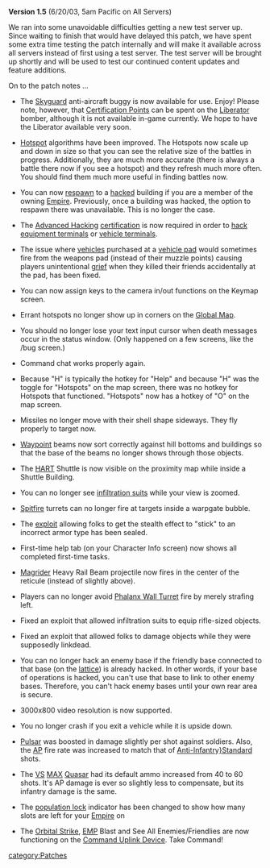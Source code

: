 **Version 1.5** (6/20/03, 5am Pacific on All Servers)

We ran into some unavoidable difficulties getting a new test server up.
Since waiting to finish that would have delayed this patch, we have
spent some extra time testing the patch internally and will make it
available across all servers instead of first using a test server. The
test server will be brought up shortly and will be used to test our
continued content updates and feature additions.

On to the patch notes ...

- The [Skyguard](Skyguard.md "wikilink") anti-aircraft buggy is now
  available for use. Enjoy! Please note, however, that [Certification
  Points](Certification_points.md "wikilink") can be spent on the
  [Liberator](Liberator.md "wikilink") bomber, although it is not
  available in-game currently. We hope to have the Liberator available
  very soon.

<!-- -->

- [Hotspot](Hotspot.md "wikilink") algorithms have been improved. The
  Hotspots now scale up and down in size so that you can see the
  relative size of the battles in progress. Additionally, they are
  much more accurate (there is always a battle there now if you see a
  hotspot) and they refresh much more often. You should find them much
  more useful in finding battles now.

<!-- -->

- You can now [respawn](respawn.md "wikilink") to a
  [hacked](hack.md "wikilink") building if you are a member of the owning
  [Empire](Empire.md "wikilink"). Previously, once a building was hacked,
  the option to respawn there was unavailable. This is no longer the
  case.

<!-- -->

- The [Advanced Hacking](Advanced_Hacking.md "wikilink")
  [certification](certification.md "wikilink") is now required in order
  to [hack](hack.md "wikilink") [equipment
  terminals](equipment_terminal.md "wikilink") or [vehicle
  terminals](Vehicle_Terminal.md "wikilink").

<!-- -->

- The issue where [vehicles](vehicle.md "wikilink") purchased at a
  [vehicle pad](Vehicle_Terminal.md "wikilink") would sometimes fire from
  the weapons pad (instead of their muzzle points) causing players
  unintentional [grief](Grief_points.md "wikilink") when they killed
  their friends accidentally at the pad, has been fixed.

<!-- -->

- You can now assign keys to the camera in/out functions on the Keymap
  screen.

<!-- -->

- Errant hotspots no longer show up in corners on the [Global
  Map](Global_Map.md "wikilink").

<!-- -->

- You should no longer lose your text input cursor when death messages
  occur in the status window. (Only happened on a few screens, like
  the /bug screen.)

<!-- -->

- Command chat works properly again.

<!-- -->

- Because "H" is typically the hotkey for "Help" and because "H" was
  the toggle for "Hotspots" on the map screen, there was no hotkey for
  Hotspots that functioned. "Hotspots" now has a hotkey of "O" on the
  map screen.

<!-- -->

- Missiles no longer move with their shell shape sideways. They fly
  properly to target now.

<!-- -->

- [Waypoint](Waypoint.md "wikilink") beams now sort correctly against
  hill bottoms and buildings so that the base of the beams no longer
  shows through those objects.

<!-- -->

- The [HART](HART.md "wikilink") Shuttle is now visible on the proximity
  map while inside a Shuttle Building.

<!-- -->

- You can no longer see [infiltration
  suits](Infiltration_Suit.md "wikilink") while your view is zoomed.

<!-- -->

- [Spitfire](Spitfire.md "wikilink") turrets can no longer fire at
  targets inside a warpgate bubble.

<!-- -->

- The [exploit](exploit.md "wikilink") allowing folks to get the stealth
  effect to "stick" to an incorrect armor type has been sealed.

<!-- -->

- First-time help tab (on your Character Info screen) now shows all
  completed first-time tasks.

<!-- -->

- [Magrider](Magrider.md "wikilink") Heavy Rail Beam projectile now fires
  in the center of the reticule (instead of slightly above).

<!-- -->

- Players can no longer avoid [Phalanx Wall
  Turret](Phalanx.md "wikilink") fire by merely strafing left.

<!-- -->

- Fixed an exploit that allowed infiltration suits to equip
  rifle-sized objects.

<!-- -->

- Fixed an exploit that allowed folks to damage objects while they
  were supposedly linkdead.

<!-- -->

- You can no longer hack an enemy base if the friendly base connected
  to that base (on the [lattice](lattice.md "wikilink")) is already
  hacked. In other words, if your base of operations is hacked, you
  can't use that base to link to other enemy bases. Therefore, you
  can't hack enemy bases until your own rear area is secure.

<!-- -->

- 3000x800 video resolution is now supported.

<!-- -->

- You no longer crash if you exit a vehicle while it is upside down.

<!-- -->

- [Pulsar](Pulsar.md "wikilink") was boosted in damage slightly per shot
  against soldiers. Also, the [AP](Armor_Piercing.md "wikilink") fire
  rate was increased to match that of
  [Anti-Infantry}Standard](Anti-Infantry.md}Standard "wikilink") shots.

<!-- -->

- The [VS](Vanu_Sovereignty.md "wikilink")
  [MAX](Mechanized_Armored_Exo-Suit.md "wikilink")
  [Quasar](Quasar.md "wikilink") had its default ammo increased from 40
  to 60 shots. It's AP damage is ever so slightly less to compensate,
  but its infantry damage is the same.

<!-- -->

- The [population lock](population_lock.md "wikilink") indicator has been
  changed to show how many slots are left for your
  [Empire](Empire.md "wikilink") on

<!-- -->

- The [Orbital Strike](Orbital_Strike.md "wikilink"),
  [EMP](EMP.md "wikilink") Blast and See All Enemies/Friendlies are now
  functioning on the [Command Uplink
  Device](Command_Uplink_Device.md "wikilink"). Take Command!

[category:Patches](category:Patches.md "wikilink")
